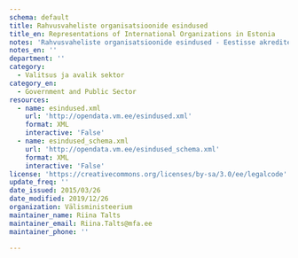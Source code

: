 ```yaml
---
schema: default
title: Rahvusvaheliste organisatsioonide esindused
title_en: Representations of International Organizations in Estonia
notes: 'Rahvusvaheliste organisatsioonide esindused - Eestisse akrediteeritud rahvusvaheliste organisatsioonide esindused, nende juhid ja kontaktandmed.'
notes_en: ''
department: ''
category:
  - Valitsus ja avalik sektor
category_en:
  - Government and Public Sector
resources:
  - name: esindused.xml
    url: 'http://opendata.vm.ee/esindused.xml'
    format: XML
    interactive: 'False'
  - name: esindused_schema.xml
    url: 'http://opendata.vm.ee/esindused_schema.xml'
    format: XML
    interactive: 'False'
license: 'https://creativecommons.org/licenses/by-sa/3.0/ee/legalcode'
update_freq: ''
date_issued: 2015/03/26
date_modified: 2019/12/26
organization: Välisministeerium
maintainer_name: Riina Talts
maintainer_email: Riina.Talts@mfa.ee
maintainer_phone: ''

---
```

